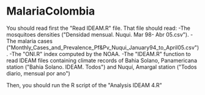 # MalariaColombia

You should read first the "Read IDEAM.R" file. That file should read:
    -The mosquitoes densities ("Densidad mensual. Nuqui. Mar 98- Abr 05.csv").
    -The malaria cases ("Monthly_Cases_and_Prevalence_Pf&Pv_Nuqui_January94_to_April05.csv").
    -The "ONI.R" index computed by the NOAA.
    -The "IDEAM.R" function to read IDEAM files containing climate records of Bahia Solano, Panamericana station ("Bahia Solano. IDEAM.   Todos") and Nuquí, Amargal station ("Todos diario, mensual por ano")
    
 Then, you should run the R script of the "Analysis IDEAM 4.R"
  
